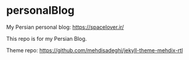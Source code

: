 # personalBlog
My Persian personal blog: https://spacelover.ir/

This repo is for my Persian Blog. 

Theme repo: https://github.com/mehdisadeghi/jekyll-theme-mehdix-rtl
